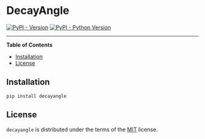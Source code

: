# DecayAngle

[![PyPI - Version](https://img.shields.io/pypi/v/decayangle.svg)](https://pypi.org/project/decayangle)
[![PyPI - Python Version](https://img.shields.io/pypi/pyversions/decayangle.svg)](https://pypi.org/project/decayangle)

-----

**Table of Contents**

- [Installation](#installation)
- [License](#license)

## Installation

```console
pip install decayangle
```

## License

`decayangle` is distributed under the terms of the [MIT](https://spdx.org/licenses/MIT.html) license.
